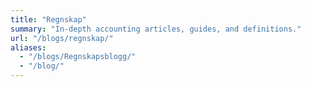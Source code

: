 ```yaml
---
title: "Regnskap"
summary: "In-depth accounting articles, guides, and definitions."
url: "/blogs/regnskap/"
aliases:
  - "/blogs/Regnskapsblogg/"
  - "/blog/"
---
```

